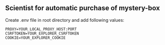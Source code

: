 ## Scientist for automatic purchase of mystery-box

Create .env file in root directory and add following values:
```dotenv
PROXY=YOUR_LOCAL_PROXY_HOST:PORT
CSRFTOKEN=YOUR_EXPLORER_CSRFTOKEN
COOKIE=YOUR_EXPLORER_COOKIE
```
